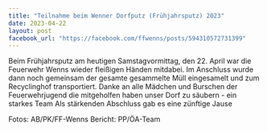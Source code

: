 ```yaml
---
title: "Teilnahme beim Wenner Dorfputz (Frühjahrsputz) 2023"
date: 2023-04-22
layout: post
facebook_url: "https://facebook.com/ffwenns/posts/594310572731399"
---
```


Beim Frühjahrsputz am heutigen Samstagvormittag, den 22. April war die Feuerwehr Wenns wieder fleißigen Händen mitdabei. Im Anschluss wurde dann noch gemeinsam der gesamte gesammelte Müll eingesamelt und zum Recyclinghof transportiert. Danke an alle Mädchen und Burschen der Feuerwehrjugend die mitgeholfen haben unser Dorf zu säubern - ein starkes Team 
Als stärkenden Abschluss gab es eine zünftige Jause 

 

Fotos: AB/PK/FF-Wenns
Bericht: PP/ÖA-Team